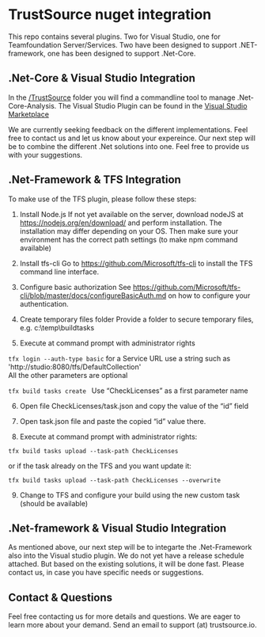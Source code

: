 # TrustSource nuget integration

This repo contains several plugins. Two for Visual Studio, one for Teamfoundation Server/Services. Two have been designed to support .NET-framework, one has been designed to support .Net-Core.

## .Net-Core & Visual Studio Integration
In the [/TrustSource](https://github.com/eacg-gmbh/ecs-nuget/tree/master/TrustSource) folder you will find a commandline tool to manage .Net-Core-Analysis. The Visual Studio Plugin can be found in the [Visual Studio Marketplace](https://marketplace.visualstudio.com/items?itemName=TrustSource.vsp4dotnetcore)

We are currently seeking feedback on the different implementations. Feel free to contact us and let us know about your expereince. Our next step will be to combine the different .Net solutions into one. Feel free to provide us with your suggestions.

## .Net-Framework & TFS Integration

To make use of the TFS plugin, please follow these steps:

1.	Install Node.js
If not yet available on the server, download nodeJS at https://nodejs.org/en/download/ and perform installation. The installation may differ depending on your OS. Then make sure your environment has the correct path settings (to make npm command available)

2.	Install tfs-cli
Go to https://github.com/Microsoft/tfs-cli to install the TFS command line interface.

3.	Configure basic authorization
See https://github.com/Microsoft/tfs-cli/blob/master/docs/configureBasicAuth.md on how to configure your authentication.

4.	Create temporary files folder 
Provide a folder to secure temporary files, e.g. c:\temp\buildtasks

5.	Execute at command prompt with administrator rights

  `tfx login --auth-type basic`
  for a Service URL use a string such as 'http://studio:8080/tfs/DefaultCollection'  
  All the other parameters are optional

  `tfx build tasks create `
  Use “CheckLicenses” as a first parameter name

6.	Open file CheckLicenses/task.json and copy the value of the “id” field

7.	Open task.json file and paste the copied “id” value there.

8.	Execute at command prompt with administrator rights:

 ` tfx build tasks upload --task-path CheckLicenses `
 
 or if the task already on the TFS and you want update it:
 
 `tfx build tasks upload --task-path CheckLicenses --overwrite`
    
9.	Change to TFS and configure your build using the new custom task (should be available)

## .Net-framework & Visual Studio Integration

As mentioned above, our next step will be to integarte the .Net-Framework also into the Visual studio plugin. We do not yet have a release schedule attached. But based on the existing solutions, it will be done fast. Please contact us, in case you have specific needs or suggestions.

## Contact & Questions

Feel free contacting us for more details and questions. We are eager to learn more about your demand. Send an email to support (at) trustsource.io. 


